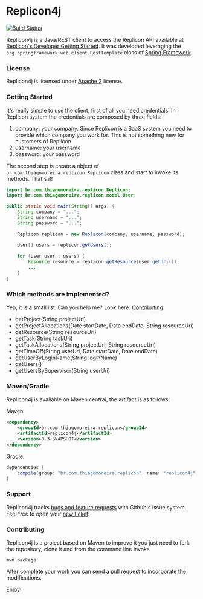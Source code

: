 Replicon4j
==========
[![Build Status](https://travis-ci.org/tmoreira2020/replicon4j.svg?branch=master)](https://travis-ci.org/tmoreira2020/replicon4j)

Replicon4j is a Java/REST client to access the Replicon API available at [Replicon's Developer Getting Started](http://www.replicon.com/getting-started). It was developed leveraging the `org.springframework.web.client.RestTemplate` class of [Spring Framework](http://projects.spring.io/spring-framework/).

### License

Replicon4j is licensed under [Apache 2](http://www.apache.org/licenses/LICENSE-2.0) license.

### Getting Started

It's really simple to use the client, first of all you need credentials. In Replicon system the credentials are composed by three fields:

1. company: your company. Since Replicon is a SaaS system you need to provide which company you work for. This is not something new for customers of Replicon.
2. username: your username
3. password: your password

The second step is create a object of `br.com.thiagomoreira.replicon.Replicon` class and  start to invoke its methods. That's it!


```java
import br.com.thiagomoreira.replicon.Replicon;
import br.com.thiagomoreira.replicon.model.User;

public static void main(String[] args) {
    String company = "...";
    String username = "...";
    String password = "...";

    Replicon replicon = new Replicon(company, username, password);

    User[] users = replicon.getUsers();
    
	for (User user : users) {
	    Resource resource = replicon.getResource(user.getUri());
        ...
    }
}
```

### Which methods are implemented?

Yep, it is a small list. Can you help me? Look here: [Contributing](#contributing).
* getProject(String projectUri)
* getProjectAllocations(Date startDate,	Date endDate, String resourceUri)
* getResource(String resourceUri)
* getTask(String taskUri)
* getTaskAllocations(String projectUri, String resourceUri)
* getTimeOff(String userUri, Date startDate, Date endDate)
* getUserByLoginName(String loginName)
* getUsers()
* getUsersBySupervisor(String userUri)

### Maven/Gradle

Replicon4j is available on Maven central, the artifact is as follows:

Maven:

```xml
<dependency>
    <groupId>br.com.thiagomoreira.replicon</groupId>
    <artifactId>replicon4j</artifactId>
    <version>0.3-SNAPSHOT</version>
</dependency>
```
Gradle:

```groovy
dependencies {
    compile(group: "br.com.thiagomoreira.replicon", name: "replicon4j", version: "0.3-SNAPSHOT");
}
```
### Support
Replicon4j tracks [bugs and feature requests](https://github.com/tmoreira2020/replicon4j/issues) with Github's issue system. Feel free to open your [new ticket](https://github.com/tmoreira2020/replicon4j/issues/new)!

### Contributing

Replicon4j is a project based on Maven to improve it you just need to fork the repository, clone it and from the command line invoke

```shell
mvn package
```
After complete your work you can send a pull request to incorporate the modifications.

Enjoy!